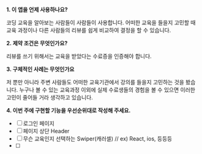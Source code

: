 **1. 이 앱을 언제 사용하나요?**

  코딩 교육을 알아보는 사람들이 사람들이 사용합니다.
  어떠한 교육을 들을지 고민할 때 교육 과정이나 다른 사람들의 리뷰를 쉽게 비교하여 결정을 할 수 있습니다.

**2. 제약 조건은 무엇인가요?**

  리뷰를 쓰기 위해서는 교육을 받았다는 수료증을 인증해야 합니다.
  

**3. 구체적인 사례는 무엇인가요**

  저 뿐만 아니라 주변 사람들도 어떠한 교육기관에서 강의를 들을지 고민하는 것을 봤습니다.
  누구나 볼 수 있는 교육과정 이외에 실제 수료생들의 경험을 볼 수 있으면 이러한 고민이 줄어들 거라 생각하고 있습니다.

**4. 이번 주에 구현할 기능을 우선순위대로 작성해 주세요.**

 - [ ] 로그인 페이지
 - [ ] 페이지 상단 Header
 - [ ] 무슨 교육인지 선택하는 Swiper(캐러셀) // ex) React, ios, 등등등
 - [ ] 
